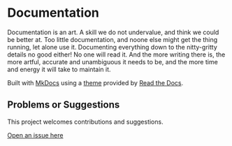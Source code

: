 # Documentation 

Documentation is an art. A skill we do not undervalue, and think we could be better at. Too little documentation, and 
noone else might get the thing running, let alone use it. Documenting everything down to the nitty-gritty details no 
good either! No one will read it. And the more writing there is, the more artful, accurate and unambiguous it needs to 
be, and the more time and energy it will take to maintain it.

Built with [MkDocs](https://www.mkdocs.org/) using a [theme](https://github.com/readthedocs/sphinx_rtd_theme) provided 
by [Read the Docs](https://readthedocs.org/). 

## Problems or Suggestions

This project welcomes contributions and suggestions. 

[Open an issue here](https://github.com/tymyrddin/tymyrddin.github.io/issues)
